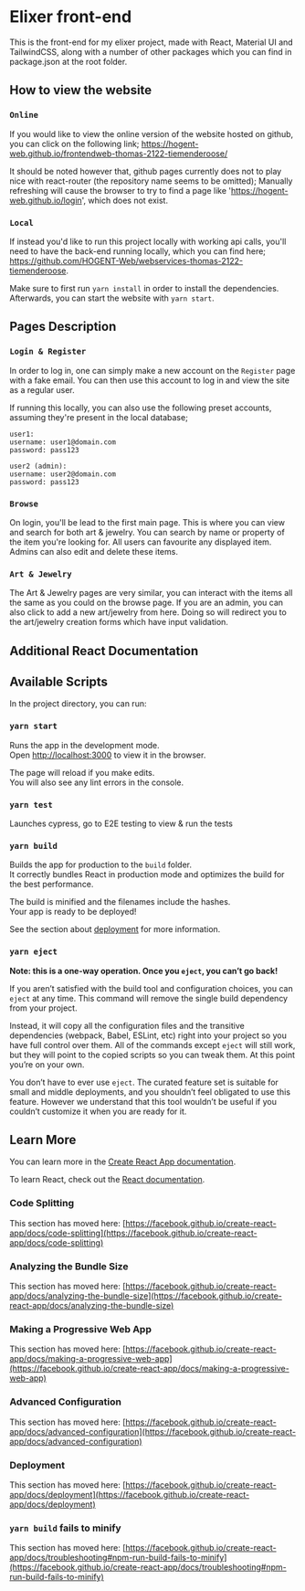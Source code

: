 # Elixer front-end

This is the front-end for my elixer project, made with React, Material UI and TailwindCSS, along with a number of other packages which you can find in package.json at the root folder.

## How to view the website

### `Online`

If you would like to view the online version of the website hosted on github, you can click on the following link; https://hogent-web.github.io/frontendweb-thomas-2122-tiemenderoose/

It should be noted however that, github pages currently does not to play nice with react-router (the repository name seems to be omitted); Manually refreshing will cause the browser to try to find a page like 'https://hogent-web.github.io/login', which does not exist.

### `Local`

If instead you'd like to run this project locally with working api calls, you'll need to have the back-end running locally, which you can find here; https://github.com/HOGENT-Web/webservices-thomas-2122-tiemenderoose.

Make sure to first run `yarn install` in order to install the dependencies.  
Afterwards, you can start the website with `yarn start`.

## Pages Description

### `Login & Register`

In order to log in, one can simply make a new account on the `Register` page with a fake email. You can then use this account to log in and view the site as a regular user.

If running this locally, you can also use the following preset accounts, assuming they're present in the local database;

```
user1:  
username: user1@domain.com  
password: pass123

user2 (admin):  
username: user2@domain.com  
password: pass123
```

### `Browse`

On login, you'll be lead to the first main page. This is where you can view and search for both art & jewelry. You can search by name or property of the item you're looking for. All users can favourite any displayed item. Admins can also edit and delete these items.

### `Art & Jewelry`

The Art & Jewelry pages are very similar, you can interact with the items all the same as you could on the browse page. If you are an admin, you can also click to add a new art/jewelry from here. Doing so will redirect you to the art/jewelry creation forms which have input validation.

## Additional React Documentation

## Available Scripts

In the project directory, you can run:

### `yarn start`

Runs the app in the development mode.\
Open [http://localhost:3000](http://localhost:3000) to view it in the browser.

The page will reload if you make edits.\
You will also see any lint errors in the console.

### `yarn test`

Launches cypress, go to E2E testing to view & run the tests

### `yarn build`

Builds the app for production to the `build` folder.\
It correctly bundles React in production mode and optimizes the build for the best performance.

The build is minified and the filenames include the hashes.\
Your app is ready to be deployed!

See the section about [deployment](https://facebook.github.io/create-react-app/docs/deployment) for more information.

### `yarn eject`

**Note: this is a one-way operation. Once you `eject`, you can’t go back!**

If you aren’t satisfied with the build tool and configuration choices, you can `eject` at any time. This command will remove the single build dependency from your project.

Instead, it will copy all the configuration files and the transitive dependencies (webpack, Babel, ESLint, etc) right into your project so you have full control over them. All of the commands except `eject` will still work, but they will point to the copied scripts so you can tweak them. At this point you’re on your own.

You don’t have to ever use `eject`. The curated feature set is suitable for small and middle deployments, and you shouldn’t feel obligated to use this feature. However we understand that this tool wouldn’t be useful if you couldn’t customize it when you are ready for it.

## Learn More

You can learn more in the [Create React App documentation](https://facebook.github.io/create-react-app/docs/getting-started).

To learn React, check out the [React documentation](https://reactjs.org/).

### Code Splitting

This section has moved here: [https://facebook.github.io/create-react-app/docs/code-splitting](https://facebook.github.io/create-react-app/docs/code-splitting)

### Analyzing the Bundle Size

This section has moved here: [https://facebook.github.io/create-react-app/docs/analyzing-the-bundle-size](https://facebook.github.io/create-react-app/docs/analyzing-the-bundle-size)

### Making a Progressive Web App

This section has moved here: [https://facebook.github.io/create-react-app/docs/making-a-progressive-web-app](https://facebook.github.io/create-react-app/docs/making-a-progressive-web-app)

### Advanced Configuration

This section has moved here: [https://facebook.github.io/create-react-app/docs/advanced-configuration](https://facebook.github.io/create-react-app/docs/advanced-configuration)

### Deployment

This section has moved here: [https://facebook.github.io/create-react-app/docs/deployment](https://facebook.github.io/create-react-app/docs/deployment)

### `yarn build` fails to minify

This section has moved here: [https://facebook.github.io/create-react-app/docs/troubleshooting#npm-run-build-fails-to-minify](https://facebook.github.io/create-react-app/docs/troubleshooting#npm-run-build-fails-to-minify)
